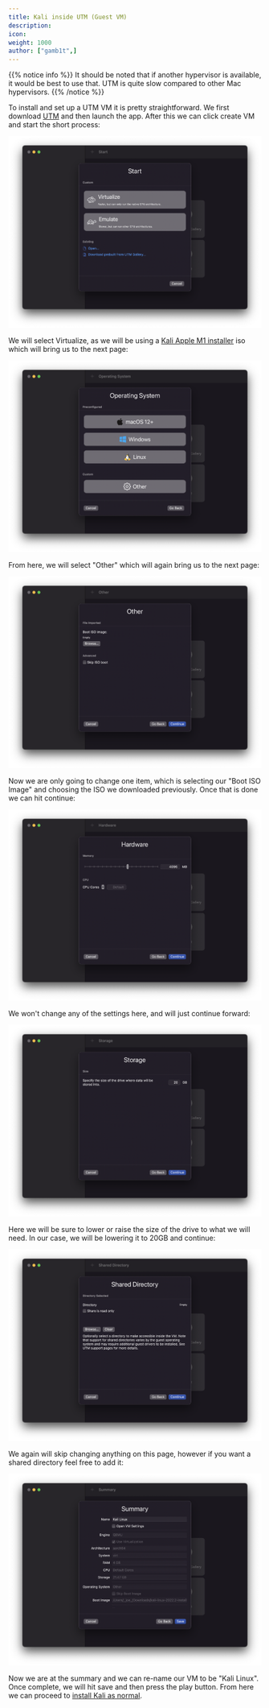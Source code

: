```yaml
---
title: Kali inside UTM (Guest VM)
description:
icon:
weight: 1000
author: ["gamb1t",]
---
```


{{% notice info %}}
It should be noted that if another hypervisor is available, it would be best to use that. UTM is quite slow compared to other Mac hypervisors.
{{% /notice %}}

To install and set up a UTM VM it is pretty straightforward. We first download [UTM](https://mac.getutm.app/) and then launch the app. After this we can click create VM and start the short process:

![](utm-setup-2.png)

We will select Virtualize, as we will be using a [Kali Apple M1 installer](https://www.kali.org/get-kali/#kali-bare-metal) iso which will bring us to the next page:

![](utm-setup-3.png)

From here, we will select "Other" which will again bring us to the next page:

![](utm-setup-4.png)

Now we are only going to change one item, which is selecting our "Boot ISO Image" and choosing the ISO we downloaded previously. Once that is done we can hit continue:

![](utm-setup-5.png)

We won't change any of the settings here, and will just continue forward:

![](utm-setup-6.png)

Here we will be sure to lower or raise the size of the drive to what we will need. In our case, we will be lowering it to 20GB and continue:

![](utm-setup-7.png)

We again will skip changing anything on this page, however if you want a shared directory feel free to add it:

![](utm-setup-8.png)

Now we are at the summary and we can re-name our VM to be "Kali Linux". Once complete, we will hit save and then press the play button. From here we can proceed to [install Kali as normal](/docs/installation/hard-disk-install/).